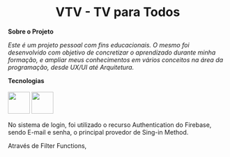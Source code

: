 <h1 align="center">VTV - TV para Todos</h1>

<p>
<p><b>Sobre o Projeto</b></p>
<i>Este é um projeto pessoal com fins educacionais. O mesmo foi desenvolvido com objetivo de concretizar o aprendizado durante minha formação, e ampliar meus conhecimentos em vários conceitos na área da programação, desde UX/UI até Arquitetura. </i>
<p><b>Tecnologias</b><br><br>
<img src="https://user-images.githubusercontent.com/99498850/179290614-0acf407b-dccc-4c90-be94-410a29e6ca8d.png" height =50>
<img src="https://user-images.githubusercontent.com/99498850/179290887-45e0086b-a0aa-4ab9-b122-8d339b4f656d.png" height =50>
</p>

No sistema de login, foi utilizado o recurso Authentication do Firebase, sendo E-mail e senha, o principal provedor de Sing-in Method.
</P>
Através de Filter Functions,
<p>
</p>
